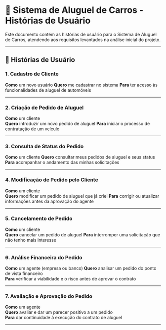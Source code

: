 # 🚗 Sistema de Aluguel de Carros - Histórias de Usuário

Este documento contém as histórias de usuário para o Sistema de Aluguel de Carros, atendendo aos requisitos levantados na análise inicial do projeto.

---

## 📜 Histórias de Usuário

### 1. Cadastro de Cliente
**Como** um novo usuário 
**Quero** me cadastrar no sistema
**Para** ter acesso às funcionalidades de aluguel de automóveis  

---

### 2. Criação de Pedido de Aluguel
**Como** um cliente  
**Quero** introduzir um novo pedido de aluguel 
**Para** iniciar o processo de contratação de um veículo  

---

### 3. Consulta de Status do Pedido
**Como** um cliente 
**Quero** consultar meus pedidos de aluguel e seus status 
**Para** acompanhar o andamento das minhas solicitações  

---

### 4. Modificação de Pedido pelo Cliente
**Como** um cliente  
**Quero** modificar um pedido de aluguel que já criei 
**Para** corrigir ou atualizar informações antes da aprovação do agente  

---

### 5. Cancelamento de Pedido
**Como** um cliente  
**Quero** cancelar um pedido de aluguel 
**Para** interromper uma solicitação que não tenho mais interesse  

---

### 6. Análise Financeira do Pedido
**Como** um agente (empresa ou banco) 
**Quero** analisar um pedido do ponto de vista financeiro  
**Para** verificar a viabilidade e o risco antes de aprovar o contrato  

---

### 7. Avaliação e Aprovação do Pedido
**Como** um agente  
**Quero** avaliar e dar um parecer positivo a um pedido  
**Para** dar continuidade à execução do contrato de aluguel 

---
